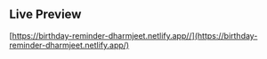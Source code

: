 ## Live Preview

[https://birthday-reminder-dharmjeet.netlify.app//](https://birthday-reminder-dharmjeet.netlify.app/)

